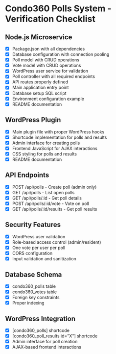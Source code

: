# Condo360 Polls System - Verification Checklist

## Node.js Microservice
- [x] Package.json with all dependencies
- [x] Database configuration with connection pooling
- [x] Poll model with CRUD operations
- [x] Vote model with CRUD operations
- [x] WordPress user service for validation
- [x] Poll controller with all required endpoints
- [x] API routes properly defined
- [x] Main application entry point
- [x] Database setup SQL script
- [x] Environment configuration example
- [x] README documentation

## WordPress Plugin
- [x] Main plugin file with proper WordPress hooks
- [x] Shortcode implementation for polls and results
- [x] Admin interface for creating polls
- [x] Frontend JavaScript for AJAX interactions
- [x] CSS styling for polls and results
- [x] README documentation

## API Endpoints
- [x] POST /api/polls - Create poll (admin only)
- [x] GET /api/polls - List open polls
- [x] GET /api/polls/:id - Get poll details
- [x] POST /api/polls/:id/vote - Vote on poll
- [x] GET /api/polls/:id/results - Get poll results

## Security Features
- [x] WordPress user validation
- [x] Role-based access control (admin/resident)
- [x] One vote per user per poll
- [x] CORS configuration
- [x] Input validation and sanitization

## Database Schema
- [x] condo360_polls table
- [x] condo360_votes table
- [x] Foreign key constraints
- [x] Proper indexing

## WordPress Integration
- [x] [condo360_polls] shortcode
- [x] [condo360_poll_results id="X"] shortcode
- [x] Admin interface for poll creation
- [x] AJAX-based frontend interactions